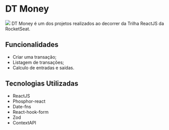 # DT Money
<img src="https://i.imgur.com/LGEXSHe.gif">
DT Money é um dos projetos realizados ao decorrer da Trilha ReactJS da RocketSeat.

## Funcionalidades
- Criar uma transação;
- Listagem de transações;
- Calculo de entradas e saídas.

## Tecnologias Utilizadas
- ReactJS
- Phosphor-react
- Date-fns
- React-hook-form
- Zod
- ContextAPI
